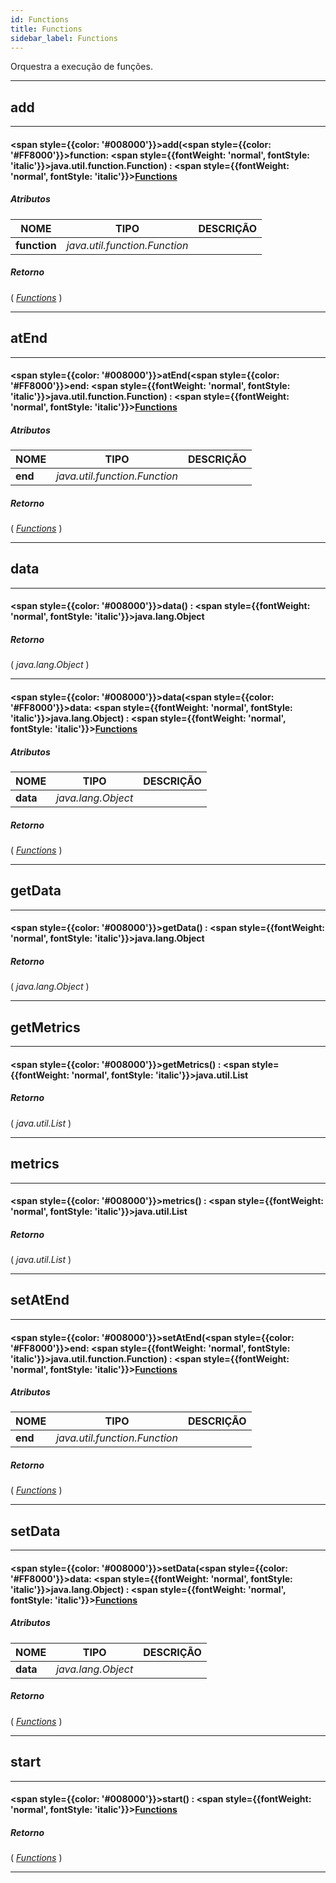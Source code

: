 ```yaml
---
id: Functions
title: Functions
sidebar_label: Functions
---
```


Orquestra a execução de funções.

---

## add

---

#### <span style={{color: '#008000'}}>add</span>(<span style={{color: '#FF8000'}}>function</span>: <span style={{fontWeight: 'normal', fontStyle: 'italic'}}>java.util.function.Function</span>) : <span style={{fontWeight: 'normal', fontStyle: 'italic'}}>[Functions](/docs/library/objects/Functions)</span>
##### Atributos

| NOME | TIPO | DESCRIÇÃO |
|---|---|---|
| **function** | _java.util.function.Function_ |   |

##### Retorno

( _[Functions](/docs/library/objects/Functions)_ )


---

## atEnd

---

#### <span style={{color: '#008000'}}>atEnd</span>(<span style={{color: '#FF8000'}}>end</span>: <span style={{fontWeight: 'normal', fontStyle: 'italic'}}>java.util.function.Function</span>) : <span style={{fontWeight: 'normal', fontStyle: 'italic'}}>[Functions](/docs/library/objects/Functions)</span>
##### Atributos

| NOME | TIPO | DESCRIÇÃO |
|---|---|---|
| **end** | _java.util.function.Function_ |   |

##### Retorno

( _[Functions](/docs/library/objects/Functions)_ )


---

## data

---

#### <span style={{color: '#008000'}}>data</span>() : <span style={{fontWeight: 'normal', fontStyle: 'italic'}}>java.lang.Object</span>
##### Retorno

( _java.lang.Object_ )


---

#### <span style={{color: '#008000'}}>data</span>(<span style={{color: '#FF8000'}}>data</span>: <span style={{fontWeight: 'normal', fontStyle: 'italic'}}>java.lang.Object</span>) : <span style={{fontWeight: 'normal', fontStyle: 'italic'}}>[Functions](/docs/library/objects/Functions)</span>
##### Atributos

| NOME | TIPO | DESCRIÇÃO |
|---|---|---|
| **data** | _java.lang.Object_ |   |

##### Retorno

( _[Functions](/docs/library/objects/Functions)_ )


---

## getData

---

#### <span style={{color: '#008000'}}>getData</span>() : <span style={{fontWeight: 'normal', fontStyle: 'italic'}}>java.lang.Object</span>
##### Retorno

( _java.lang.Object_ )


---

## getMetrics

---

#### <span style={{color: '#008000'}}>getMetrics</span>() : <span style={{fontWeight: 'normal', fontStyle: 'italic'}}>java.util.List</span>
##### Retorno

( _java.util.List_ )


---

## metrics

---

#### <span style={{color: '#008000'}}>metrics</span>() : <span style={{fontWeight: 'normal', fontStyle: 'italic'}}>java.util.List</span>
##### Retorno

( _java.util.List_ )


---

## setAtEnd

---

#### <span style={{color: '#008000'}}>setAtEnd</span>(<span style={{color: '#FF8000'}}>end</span>: <span style={{fontWeight: 'normal', fontStyle: 'italic'}}>java.util.function.Function</span>) : <span style={{fontWeight: 'normal', fontStyle: 'italic'}}>[Functions](/docs/library/objects/Functions)</span>
##### Atributos

| NOME | TIPO | DESCRIÇÃO |
|---|---|---|
| **end** | _java.util.function.Function_ |   |

##### Retorno

( _[Functions](/docs/library/objects/Functions)_ )


---

## setData

---

#### <span style={{color: '#008000'}}>setData</span>(<span style={{color: '#FF8000'}}>data</span>: <span style={{fontWeight: 'normal', fontStyle: 'italic'}}>java.lang.Object</span>) : <span style={{fontWeight: 'normal', fontStyle: 'italic'}}>[Functions](/docs/library/objects/Functions)</span>
##### Atributos

| NOME | TIPO | DESCRIÇÃO |
|---|---|---|
| **data** | _java.lang.Object_ |   |

##### Retorno

( _[Functions](/docs/library/objects/Functions)_ )


---

## start

---

#### <span style={{color: '#008000'}}>start</span>() : <span style={{fontWeight: 'normal', fontStyle: 'italic'}}>[Functions](/docs/library/objects/Functions)</span>
##### Retorno

( _[Functions](/docs/library/objects/Functions)_ )


---


